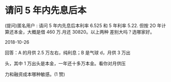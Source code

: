 # 请问 5 年内先息后本

(提问)匿名用户 : 请问 5 年内先息后本利率 6.525 和 5 年利率 5.22\. 但按 2O 年计算还本金，大概是借 460 万.月还 30820。以上两种 差别大吗？选哪家好。

2018-10-26

回答：A 的月供 2.5 万左右，纯利息；B 是气球 d，月供 3 万出

头，其中 1 万出头是本金，一年还十多万本金。看你对月供压

力和融资成本哪种敏感。(1 赞)